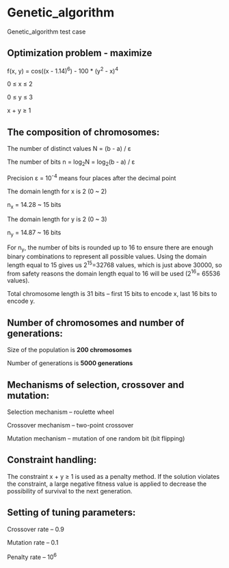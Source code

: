 # Genetic_algorithm
Genetic_algorithm test case

## Optimization problem - maximize
f(x, y) = cos((x - 1.14)<sup>6</sup>) - 100 * (y<sup>2</sup> - x)<sup>4</sup>

0 &le; x &le; 2

0 &le; y &le; 3

x + y &ge; 1

## The composition of chromosomes: 

The number of distinct values N = (b - a) / ε

The number of bits n = log<sub>2</sub>N = log<sub>2</sub>(b - a) / ε

Precision ε = 10<sup>-4</sup> means four places after the decimal point

The domain length for x is 2 (0 ~ 2)

n<sub>x</sub> = 14.28 ~ 15 bits

The domain length for y is 2 (0 ~ 3)

n<sub>y</sub> = 14.87 ~ 16 bits

For n<sub>y</sub>, the number of bits is rounded up to 16 to ensure there are enough binary 
combinations to represent all possible values. Using the domain length equal to 
15 gives us 2<sup>15</sup>=32768 values, which is just above 30000, so from safety 
reasons the domain length equal to 16 will be used (2<sup>16</sup>= 65536 values). 

Total chromosome length is 31 bits – first 15 bits to encode x, last 16 bits to 
encode y.

## Number of chromosomes and number of generations: 
Size of the population is **200 chromosomes** 

Number of generations is **5000 generations**

## Mechanisms of selection, crossover and mutation: 
Selection mechanism – roulette wheel 

Crossover mechanism – two-point crossover 

Mutation mechanism – mutation of one random bit (bit flipping)

## Constraint handling:  
The constraint x + y &ge; 1 is used as a penalty method. If the solution violates the 
constraint, a large negative fitness value is applied to decrease the possibility of 
survival to the next generation.  

## Setting of tuning parameters: 
Crossover rate – 0.9 

Mutation rate – 0.1 

Penalty rate – 10<sup>6</sup> 
